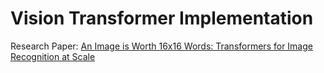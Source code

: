 # Vision Transformer Implementation

Research Paper: [An Image is Worth 16x16 Words: Transformers for Image Recognition at Scale](https://arxiv.org/abs/2010.11929)
